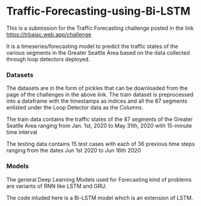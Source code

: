# Traffic-Forecasting-using-Bi-LSTM
This is a submission for the Traffic Forecasting challenge posted in the link
https://trbaiac.web.app/challenge

It is a timeseries/forecasting model to predict the traffic states of the various segments 
in the Greater Seattle Area based on the data collected through loop detectors deployed.

### Datasets
The datasets are in the form of pickles that can be downloaded from the page of the challenges
in the above link.
The train dataset is preprocessed into a dataframe with the timestamps as indices and all the 
87 segments enlisted under the Loop Detector data as the Columns.

The train data contains the traffic states of the 87 segments of the Greater Seatlle Area ranging from
Jan. 1st, 2020 to May 31th, 2020 with 15-minute time interval

The testing data contains 15 test cases with each of 36 previous time steps ranging from the dates
Jun 1st 2020 to Jun 16th 2020

### Models
The general Deep Learning Models used for Forecasting kind of problems are variants of RNN like LSTM and 
GRU.

The code inluded here is a Bi-LSTM model which is an extension of LSTM.

